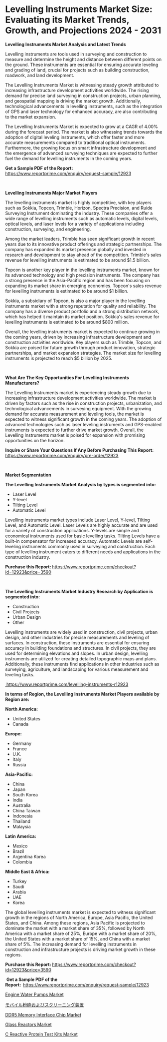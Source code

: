 <p><h1>Levelling Instruments Market Size: Evaluating its Market Trends, Growth, and Projections 2024 - 2031</h1></p><p><strong>Levelling Instruments Market Analysis and Latest Trends</strong></p>
<p><p>Levelling instruments are tools used in surveying and construction to measure and determine the height and distance between different points on the ground. These instruments are essential for ensuring accurate leveling and grading of land, crucial for projects such as building construction, roadwork, and land development.</p><p>The Levelling Instruments Market is witnessing steady growth attributed to increasing infrastructure development activities worldwide. The rising demand for precise land surveying in construction projects, urban planning, and geospatial mapping is driving the market growth. Additionally, technological advancements in levelling instruments, such as the integration of GPS and laser technology for enhanced accuracy, are also contributing to the market expansion.</p><p>The Levelling Instruments Market is expected to grow at a CAGR of 4.00% during the forecast period. The market is also witnessing trends towards the adoption of digital leveling instruments, which offer faster and more accurate measurements compared to traditional optical instruments. Furthermore, the growing focus on smart infrastructure development and the emergence of advanced surveying techniques are expected to further fuel the demand for levelling instruments in the coming years.</p></p>
<p><strong>Get a Sample PDF of the Report:&nbsp;</strong> <a href="https://www.reportprime.com/enquiry/request-sample/12923">https://www.reportprime.com/enquiry/request-sample/12923</a></p>
<p>&nbsp;</p>
<p><strong>Levelling Instruments Major Market Players</strong></p>
<p><p>The levelling instruments market is highly competitive, with key players such as Sokkia, Topcon, Trimble, Horizon, Spectra Precision, and Ruide Surveying Instrument dominating the industry. These companies offer a wide range of levelling instruments such as automatic levels, digital levels, optical levels, and laser levels for a variety of applications including construction, surveying, and engineering.</p><p>Among the market leaders, Trimble has seen significant growth in recent years due to its innovative product offerings and strategic partnerships. The company has expanded its market presence globally and invested in research and development to stay ahead of the competition. Trimble's sales revenue for levelling instruments is estimated to be around $1.5 billion.</p><p>Topcon is another key player in the levelling instruments market, known for its advanced technology and high precision instruments. The company has a strong presence in the Asia-Pacific region and has been focusing on expanding its market share in emerging economies. Topcon's sales revenue for levelling instruments is estimated to be around $1 billion.</p><p>Sokkia, a subsidiary of Topcon, is also a major player in the levelling instruments market with a strong reputation for quality and reliability. The company has a diverse product portfolio and a strong distribution network, which has helped it maintain its market position. Sokkia's sales revenue for levelling instruments is estimated to be around $800 million.</p><p>Overall, the levelling instruments market is expected to continue growing in the coming years, driven by increasing infrastructure development and construction activities worldwide. Key players such as Trimble, Topcon, and Sokkia are poised for future growth through product innovation, strategic partnerships, and market expansion strategies. The market size for levelling instruments is projected to reach $5 billion by 2025.</p></p>
<p>&nbsp;</p>
<p><strong>What Are The Key Opportunities For Levelling Instruments Manufacturers?</strong></p>
<p><p>The Levelling Instruments market is experiencing steady growth due to increasing infrastructure development activities worldwide. The market is driven by factors such as the rise in construction projects, urbanization, and technological advancements in surveying equipment. With the growing demand for accurate measurement and leveling tools, the market is expected to witness significant growth in the coming years. The adoption of advanced technologies such as laser leveling instruments and GPS-enabled instruments is expected to further drive market growth. Overall, the Levelling Instruments market is poised for expansion with promising opportunities on the horizon.</p></p>
<p><strong>Inquire or Share Your Questions If Any Before Purchasing This Report:</strong> <a href="https://www.reportprime.com/enquiry/pre-order/12923">https://www.reportprime.com/enquiry/pre-order/12923</a></p>
<p>&nbsp;</p>
<p><strong>Market Segmentation</strong></p>
<p><strong>The Levelling Instruments Market Analysis by types is segmented into:</strong></p>
<p><ul><li>Laser Level</li><li>Y-level</li><li>Tilting Level</li><li>Automatic Level</li></ul></p>
<p><p>Levelling instruments market types include Laser Level, Y-level, Tilting Level, and Automatic Level. Laser Levels are highly accurate and are used for a variety of construction applications. Y-levels are simple and economical instruments used for basic levelling tasks. Tilting Levels have a built-in compensator for increased accuracy. Automatic Levels are self-leveling instruments commonly used in surveying and construction. Each type of levelling instrument caters to different needs and applications in the construction industry.</p></p>
<p><strong>Purchase this Report:&nbsp;</strong><a href="https://www.reportprime.com/checkout?id=12923&price=3590">https://www.reportprime.com/checkout?id=12923&price=3590</a></p>
<p>&nbsp;</p>
<p><strong>The Levelling Instruments Market Industry Research by Application is segmented into:</strong></p>
<p><ul><li>Construction</li><li>Civil Projects</li><li>Urban Design</li><li>Other</li></ul></p>
<p><p>Levelling instruments are widely used in construction, civil projects, urban design, and other industries for precise measurements and leveling of surfaces. In construction, these instruments are essential for ensuring accuracy in building foundations and structures. In civil projects, they are used for determining elevations and slopes. In urban design, levelling instruments are utilized for creating detailed topographic maps and plans. Additionally, these instruments find applications in other industries such as surveying, agriculture, and landscaping for various measurement and leveling tasks.</p></p>
<p><a href="https://www.reportprime.com/levelling-instruments-r12923">&nbsp;https://www.reportprime.com/levelling-instruments-r12923</a></p>
<p><strong>In terms of Region, the Levelling Instruments Market Players available by Region are:</strong></p>
<p>
    <p> <strong> North America: </strong>
        <ul>
            <li>United States</li>
            <li>Canada</li>
        </ul>
        </p> 
    <p> <strong> Europe: </strong>
        <ul>
            <li>Germany</li>
            <li>France</li>
            <li>U.K.</li>
            <li>Italy</li>
            <li>Russia</li>
        </ul>
        </p> 
    <p> <strong> Asia-Pacific: </strong>
        <ul>
            <li>China</li>
            <li>Japan</li>
            <li>South Korea</li>
            <li>India</li>
            <li>Australia</li>
            <li>China Taiwan</li>
            <li>Indonesia</li>
            <li>Thailand</li>
            <li>Malaysia</li>
        </ul>
        </p> 
    <p> <strong> Latin America: </strong>
        <ul>
            <li>Mexico</li>
            <li>Brazil</li>
            <li>Argentina Korea</li>
            <li>Colombia</li>
        </ul>
        </p> 
    <p> <strong> Middle East & Africa: </strong>
        <ul>
            <li>Turkey</li>
            <li>Saudi</li>
            <li>Arabia</li>
            <li>UAE</li>
            <li>Korea</li>
        </ul>
    </p>
    </p>
<p><p>The global levelling instruments market is expected to witness significant growth in the regions of North America, Europe, Asia Pacific, the United States, and China. Among these regions, Asia Pacific is projected to dominate the market with a market share of 35%, followed by North America with a market share of 25%, Europe with a market share of 20%, the United States with a market share of 15%, and China with a market share of 5%. The increasing demand for levelling instruments in construction and infrastructure projects is driving market growth in these regions.</p></p>
<p><strong>Purchase this Report: </strong><a href="https://www.reportprime.com/checkout?id=12923&price=3590">https://www.reportprime.com/checkout?id=12923&price=3590</a></p>
<p>&nbsp;<strong>Get a Sample PDF of the Report:&nbsp;&nbsp;</strong><a href="https://www.reportprime.com/enquiry/request-sample/12923">https://www.reportprime.com/enquiry/request-sample/12923</a></p>
<p><strong></strong></p>
<p><p><a href="https://github.com/kufem1/Market-Research-Report-List-2/blob/main/engine-water-pumps-market.md">Engine Water Pumps Market</a></p><p><a href="https://github.com/KaliMetz2023/Market-Research-Report-List-1/blob/main/917547076112.md">モバイル粉砕およびスクリーニング装置</a></p><p><a href="https://www.linkedin.com/pulse/global-ddr5-memory-interface-chip-market-types-applications-major-7fg8f?trackingId=25v3dhCcqLa9Aw2gEA3NFw%3D%3D">DDR5 Memory Interface Chip Market</a></p><p><a href="https://github.com/singletonthaxterkelliehr2df/Market-Research-Report-List-2/blob/main/glass-reactors-market.md">Glass Reactors Market</a></p><p><a href="https://www.linkedin.com/pulse/c-reactive-protein-test-kits-market-size-growth-segmentation-thksf?trackingId=glpU%2BgWjj1k%2BaAJSkz%2B1yA%3D%3D">C Reactive Protein Test Kits Market</a></p></p>